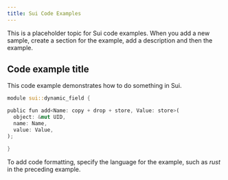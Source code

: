 ```yaml
---
title: Sui Code Examples
---
```


This is a placeholder topic for Sui code examples. When you add a new sample, create a section for the example, add a description and then the example.

## Code example title

This code example demonstrates how to do something in Sui.

```rust
module sui::dynamic_field {

public fun add<Name: copy + drop + store, Value: store>(
  object: &mut UID,
  name: Name,
  value: Value,
);

}
```

To add code formatting, specify the language for the example, such as *rust* in the preceding example.

